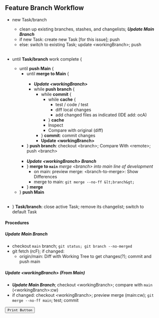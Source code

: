 ## Feature Branch Workflow

- new Task/branch
  - clean up existing branches, stashes, and changelists; ***Update Main Branch***
  - if new Task: create new Task [for this issue]; push
  - else: switch to existing Task; update &lt;workingBranch&gt;; push
<br/><br/>

- until **Task/branch** work complete {
  - until **push Main** {
    - until **merge to Main** {
<br/><br/>
      - ***Update &lt;workingBranch&gt;***
      - while **push branch** {
        - while **commit** {
          - while **cache** {
            - test / code / test
            - diff local changes
            - add changed files as indicated (IDE add: ocA)
          - } **cache**
          - Inspect
          - Compare with original (diff)
        - } **commit**: commit changes
        - **Update &lt;workingBranch&gt;**
     - } **push branch**: checkout &lt;branch&gt;; Compare With &lt;remote&gt;; push &lt;branch&gt;
<br/><br/>
    - ***Update &lt;workingBranch&gt; Branch***
    - } **merge to `main`** *merge &lt;branch&gt; into main line of development*
      - on main: preview merge: &lt;branch-to-merge&gt;: Show Differences
      - merge to main: `git merge --no-ff &lt;branch&gt;`
    - } **merge**
  - } **push Main**
<br/><br>
- } **Task/branch**: close active Task; remove its changelist; switch to default Task 

#### Procedures

##### ***Update Main Branch***
- checkout `main` branch; `git status; git branch --no-merged`
- git fetch (rcF); if changed:
  - origin/main: Diff with Working Tree to get changes(?); commit and push main

##### ***Update &lt;workingBranch&gt; (From Main)***
- ***Update Main Branch***; checkout &lt;workingBranch&gt;; compare with `main` (&lt;workingBranch&gt;:cw)
- if changed: checkout &lt;workingBranch&gt;; preview merge (main:cw); `git merge --no-ff main`; test; commit

<button onclick="window.print()">`Print Button`</button>
